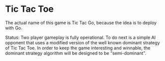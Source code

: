 # Tic Tac Toe

The actual name of this game is Tic Tac Go, because the idea is to deploy with Go.

Status: Two player gameplay is fully operational. To do next is a simple AI opponent that uses a modified version of the well known dominant strategy of Tic Tac Toe. In order to keep the game interesting and winnable, the dominant strategy algorithm will be designed to be "semi-dominant".

